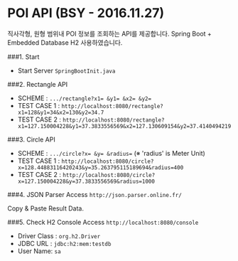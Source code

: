 POI API (BSY - 2016.11.27)
===============================
직사각형, 원형 범위내 POI 정보를 조회하는 API를 제공합니다.
Spring Boot + Embedded Database H2 사용하였습니다.

###1. Start
* Start Server ```SpringBootInit.java```

###2. Rectangle API
* SCHEME : ```.../rectangle?x1= &y1= &x2= &y2=```
* TEST CASE 1 : ```http://localhost:8080/rectangle?x1=128&y1=34&x2=130&y2=34.7```
* TEST CASE 2 : ```http://localhost:8080/rectangle?x1=127.150004228&y1=37.3833556569&x2=127.130609154&y2=37.4140494219```

###3. Circle API
* SCHEME : ```.../circle?x= &y= &radius=```
(※ 'radius' is Meter Unit)
* TEST CASE 1 : ```http://localhost:8080/circle?x=128.44883116420243&y=35.263795115189694&radius=400```
* TEST CASE 2 : ```http://localhost:8080/circle?x=127.150004228&y=37.3833556569&radius=1000```

###4. JSON Parser
Access ```http://json.parser.online.fr/```

Copy & Paste Result Data.

###5. Check H2 Console
Access ```http://localhost:8080/console```

* Driver Class : ```org.h2.Driver```
* JDBC URL : ```jdbc:h2:mem:testdb```
* User Name: ```sa```